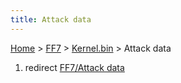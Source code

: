 ```yaml
---
title: Attack data
---
```


[Home](/ff7-flat-wiki/Main%20Page.md) > [FF7](/ff7-flat-wiki/FF7.md) > [Kernel.bin](/ff7-flat-wiki/FF7/Kernel.bin.md) > Attack data

1.  redirect [FF7/Attack data][]

  [FF7/Attack data]: /ff7-flat-wiki/FF7/Attack%20data.md "wikilink"
